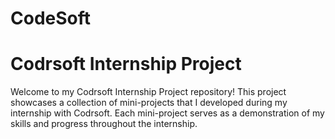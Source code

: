 # CodeSoft 
# Codrsoft Internship Project

Welcome to my Codrsoft Internship Project repository! This project showcases a collection of mini-projects that I developed during my internship with Codrsoft. Each mini-project serves as a demonstration of my skills and progress throughout the internship.



